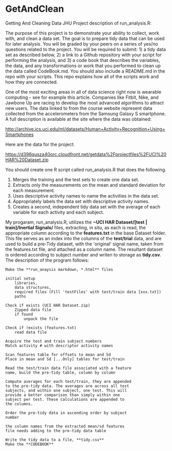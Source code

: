 GetAndClean
===========


Getting And Cleaning Data JHU Project description of run_analysis.R:

The purpose of this project is to demonstrate your ability to collect, work with, and clean a data set. The goal is to prepare tidy data that can be used for later analysis. You will be graded by your peers on a series of yes/no questions related to the project. You will be required to submit: 1) a tidy data set as described below, 2) a link to a Github repository with your script for performing the analysis, and 3) a code book that describes the variables, the data, and any transformations or work that you performed to clean up the data called CodeBook.md. You should also include a README.md in the repo with your scripts. This repo explains how all of the scripts work and how they are connected.

One of the most exciting areas in all of data science right now is wearable computing - see for example this article. Companies like Fitbit, Nike, and Jawbone Up are racing to develop the most advanced algorithms to attract new users. The data linked to from the course website represent data collected from the accelerometers from the Samsung Galaxy S smartphone. A full description is available at the site where the data was obtained:

 http://archive.ics.uci.edu/ml/datasets/Human+Activity+Recognition+Using+Smartphones

 Here are the data for the project:

 https://d396qusza40orc.cloudfront.net/getdata%2Fprojectfiles%2FUCI%20HAR%20Dataset.zip

 You should create one R script called run_analysis.R that does the following.

 1. Merges the training and the test sets to create one data set.
 2. Extracts only the measurements on the mean and standard deviation for each measurement.
 3. Uses descriptive activity names to name the activities in the data set.
 4. Appropriately labels the data set with descriptive activity names.
 5. Creates a second, independent tidy data set with the average of each variable for each activity and each subject.
 
 My progaram, run_analysis.R, utilizes the **~UCI HAR Dataset/[test | train]/Inertial Signals/** files, extracting, 
 in situ, as each is read, the appropriate column according to the **features.txt** in the base Dataset folder. This
 file serves as an index into the columns of the **test/trial** data, and are used to build a pre-Tidy dataset, with
 the 'original' signal name, taken from the features.txt file, and attached as a column name. The
 resultant dataset is ordered according to subject number and writen to storage as **tidy.csv**. The description of
 the program follows:
 
    Make the **run_anaysis markdown, *.html** files
    
    initial setup 
        libraries, 
        data structures, 
        required files (Fill 'testFiles' with test/train data [xxx.txt]) 
        paths
        
    Check if exists (UCI HAR Dataset.zip)
        Zipped data file
        if found
            unpack the file
            
    Check if !exists (features.txt)
        read data file
        
    Acquire the test and train subject numbers
    Match activity # with descriptor activity names
    
    Scan features table for offsets to mean and Sd
    Place in mean and Sd [...Only] tables for test/train
    
    Read the test/train data file associated with a feature
    name, build the pre-tidy table, column by column
    
    Compute averages for each test/train, they are appended
    to the pre-tidy data. The averages are across all test
    subjects, and within one subject, one test. This will
    provide a better comparison than simply within one 
    subject per test. These calculations are appended to
    the columns.
    
    Order the pre-tidy data in ascending order by subject 
    number
    
    the column names from the extracted mean/sd features
    file needs adding to the pre-tidy data table
    
    Write the tidy data to a file, **tidy.csv**
    Make the **CODEBOOK**
    
    